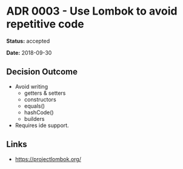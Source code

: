 # ADR 0003 - Use Lombok to avoid repetitive code

**Status:** accepted

**Date:** 2018-09-30

## Decision Outcome

* Avoid writing
    * getters & setters
    * constructors
    * equals()
    * hashCode()
    * builders
* Requires ide support.

## Links

* https://projectlombok.org/